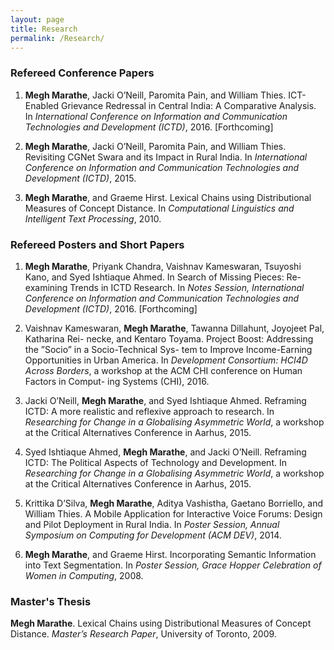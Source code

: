 ```yaml
---
layout: page
title: Research
permalink: /Research/
---
```


### Refereed Conference Papers
1. **Megh Marathe**, Jacki O’Neill, Paromita Pain, and William Thies. ICT-Enabled Grievance Redressal in Central India: A Comparative Analysis. In *International Conference on Information and Communication Technologies and Development (ICTD)*, 2016. [Forthcoming]

2. **Megh Marathe**, Jacki O’Neill, Paromita Pain, and William Thies. Revisiting CGNet Swara and its Impact in Rural India. In *International Conference on Information and Communication Technologies and Development (ICTD)*, 2015.

3. **Megh Marathe**, and Graeme Hirst. Lexical Chains using Distributional Measures of Concept Distance. In *Computational Linguistics and Intelligent Text Processing*, 2010.


### Refereed Posters and Short Papers
1. **Megh Marathe**, Priyank Chandra, Vaishnav Kameswaran, Tsuyoshi Kano, and Syed Ishtiaque Ahmed. In Search of Missing Pieces: Re-examining Trends in ICTD Research. In *Notes Session, International Conference on Information and Communication Technologies and Development (ICTD)*, 2016. [Forthcoming]

2. Vaishnav Kameswaran, **Megh Marathe**, Tawanna Dillahunt, Joyojeet Pal, Katharina Rei- necke, and Kentaro Toyama. Project Boost: Addressing the ”Socio” in a Socio-Technical Sys- tem to Improve Income-Earning Opportunities in Urban America. In *Development Consortium: HCI4D Across Borders*, a workshop at the ACM CHI conference on Human Factors in Comput- ing Systems (CHI), 2016.

3. Jacki O’Neill, **Megh Marathe**, and Syed Ishtiaque Ahmed. Reframing ICTD: A more realistic and reflexive approach to research. In *Researching for Change in a Globalising Asymmetric World*, a workshop at the Critical Alternatives Conference in Aarhus, 2015.

4. Syed Ishtiaque Ahmed, **Megh Marathe**, and Jacki O’Neill. Reframing ICTD: The Political Aspects of Technology and Development. In *Researching for Change in a Globalising Asymmetric World*, a workshop at the Critical Alternatives Conference in Aarhus, 2015.

5. Krittika D’Silva, **Megh Marathe**, Aditya Vashistha, Gaetano Borriello, and William Thies. A Mobile Application for Interactive Voice Forums: Design and Pilot Deployment in Rural India. In *Poster Session, Annual Symposium on Computing for Development (ACM DEV)*, 2014.

6. **Megh Marathe**, and Graeme Hirst. Incorporating Semantic Information into Text Segmentation. In *Poster Session, Grace Hopper Celebration of Women in Computing*, 2008.

### Master's Thesis
**Megh Marathe**. Lexical Chains using Distributional Measures of Concept Distance. *Master’s Research Paper*, University of Toronto, 2009.
